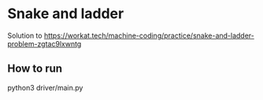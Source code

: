 # Snake and ladder
Solution to https://workat.tech/machine-coding/practice/snake-and-ladder-problem-zgtac9lxwntg

## How to run
python3 driver/main.py
